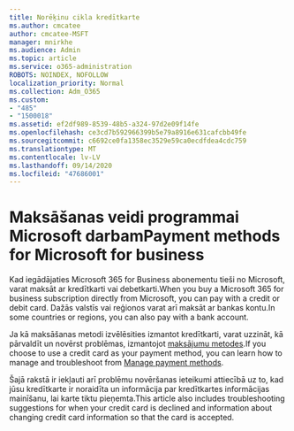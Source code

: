 ```yaml
---
title: Norēķinu cikla kredītkarte
ms.author: cmcatee
author: cmcatee-MSFT
manager: mnirkhe
ms.audience: Admin
ms.topic: article
ms.service: o365-administration
ROBOTS: NOINDEX, NOFOLLOW
localization_priority: Normal
ms.collection: Adm_O365
ms.custom:
- "485"
- "1500018"
ms.assetid: ef2df989-8539-48b5-a324-97d2e09f14fe
ms.openlocfilehash: ce3cd7b592966399b5e79a8916e631cafcbb49fe
ms.sourcegitcommit: c6692ce0fa1358ec3529e59ca0ecdfdea4cdc759
ms.translationtype: MT
ms.contentlocale: lv-LV
ms.lasthandoff: 09/14/2020
ms.locfileid: "47686001"
---
```

# <a name="payment-methods-for-microsoft-for-business"></a><span data-ttu-id="5d7ad-102">Maksāšanas veidi programmai Microsoft darbam</span><span class="sxs-lookup"><span data-stu-id="5d7ad-102">Payment methods for Microsoft for business</span></span>

<span data-ttu-id="5d7ad-103">Kad iegādājaties Microsoft 365 for Business abonementu tieši no Microsoft, varat maksāt ar kredītkarti vai debetkarti.</span><span class="sxs-lookup"><span data-stu-id="5d7ad-103">When you buy a Microsoft 365 for business subscription directly from Microsoft, you can pay with a credit or debit card.</span></span> <span data-ttu-id="5d7ad-104">Dažās valstīs vai reģionos varat arī maksāt ar bankas kontu.</span><span class="sxs-lookup"><span data-stu-id="5d7ad-104">In some countries or regions, you can also pay with a bank account.</span></span>
  
<span data-ttu-id="5d7ad-105">Ja kā maksāšanas metodi izvēlēsities izmantot kredītkarti, varat uzzināt, kā pārvaldīt un novērst problēmas, izmantojot [maksājumu metodes](https://docs.microsoft.com/microsoft-365/commerce/billing-and-payments/manage-payment-methods).</span><span class="sxs-lookup"><span data-stu-id="5d7ad-105">If you choose to use a credit card as your payment method, you can learn how to manage and troubleshoot from [Manage payment methods](https://docs.microsoft.com/microsoft-365/commerce/billing-and-payments/manage-payment-methods).</span></span>
  
<span data-ttu-id="5d7ad-106">Šajā rakstā ir iekļauti arī problēmu novēršanas ieteikumi attiecībā uz to, kad jūsu kredītkarte ir noraidīta un informācija par kredītkartes informācijas mainīšanu, lai karte tiktu pieņemta.</span><span class="sxs-lookup"><span data-stu-id="5d7ad-106">This article also includes troubleshooting suggestions for when your credit card is declined and information about changing credit card information so that the card is accepted.</span></span>